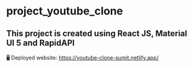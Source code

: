 # project_youtube_clone

## This project is created using React JS, Material UI 5 and RapidAPI

🖥️ Deployed website: https://youtube-clone-sumit.netlify.app/
